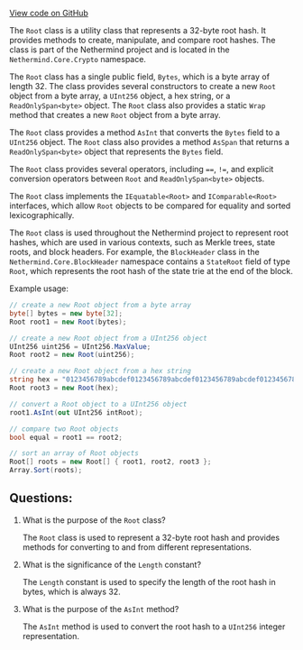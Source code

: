 [View code on GitHub](https://github.com/NethermindEth/nethermind/src/Nethermind/Nethermind.Core/Crypto/Root.cs)

The `Root` class is a utility class that represents a 32-byte root hash. It provides methods to create, manipulate, and compare root hashes. The class is part of the Nethermind project and is located in the `Nethermind.Core.Crypto` namespace.

The `Root` class has a single public field, `Bytes`, which is a byte array of length 32. The class provides several constructors to create a new `Root` object from a byte array, a `UInt256` object, a hex string, or a `ReadOnlySpan<byte>` object. The `Root` class also provides a static `Wrap` method that creates a new `Root` object from a byte array.

The `Root` class provides a method `AsInt` that converts the `Bytes` field to a `UInt256` object. The `Root` class also provides a method `AsSpan` that returns a `ReadOnlySpan<byte>` object that represents the `Bytes` field.

The `Root` class provides several operators, including `==`, `!=`, and explicit conversion operators between `Root` and `ReadOnlySpan<byte>` objects.

The `Root` class implements the `IEquatable<Root>` and `IComparable<Root>` interfaces, which allow `Root` objects to be compared for equality and sorted lexicographically.

The `Root` class is used throughout the Nethermind project to represent root hashes, which are used in various contexts, such as Merkle trees, state roots, and block headers. For example, the `BlockHeader` class in the `Nethermind.Core.BlockHeader` namespace contains a `StateRoot` field of type `Root`, which represents the root hash of the state trie at the end of the block.

Example usage:

```csharp
// create a new Root object from a byte array
byte[] bytes = new byte[32];
Root root1 = new Root(bytes);

// create a new Root object from a UInt256 object
UInt256 uint256 = UInt256.MaxValue;
Root root2 = new Root(uint256);

// create a new Root object from a hex string
string hex = "0123456789abcdef0123456789abcdef0123456789abcdef0123456789abcdef";
Root root3 = new Root(hex);

// convert a Root object to a UInt256 object
root1.AsInt(out UInt256 intRoot);

// compare two Root objects
bool equal = root1 == root2;

// sort an array of Root objects
Root[] roots = new Root[] { root1, root2, root3 };
Array.Sort(roots);
```
## Questions: 
 1. What is the purpose of the `Root` class?
    
    The `Root` class is used to represent a 32-byte root hash and provides methods for converting to and from different representations.

2. What is the significance of the `Length` constant?
    
    The `Length` constant is used to specify the length of the root hash in bytes, which is always 32.

3. What is the purpose of the `AsInt` method?
    
    The `AsInt` method is used to convert the root hash to a `UInt256` integer representation.